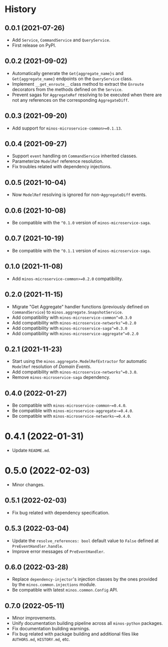 # History

## 0.0.1 (2021-07-26)

* Add `Service`, `CommandService` and `QueryService`.
* First release on PyPI.

## 0.0.2 (2021-09-02)

* Automatically generate the `Get{aggregate_name}s` and `Get{aggregate_name}` endpoints on the `QueryService` class.
* Implement `__get_enroute__` class method to extract the `Enroute` decorators from the methods defined on the `Service`.
* Prevent sagas for `AggregateRef` resolving to be executed when there are not any references on the corresponding `AggregateDiff`.

## 0.0.3 (2021-09-20)

* Add support for `minos-microservice-common>=0.1.13`.

## 0.0.4 (2021-09-27)

* Support `event` handling on `CommandService` inherited classes.
* Parameterize `ModelRef` reference resolution.
* Fix troubles related with dependency injections.

## 0.0.5 (2021-10-04)

* Now `ModelRef` resolving is ignored for non-`AggregateDiff` events.

## 0.0.6 (2021-10-08)

* Be compatible with the `^0.1.0` version of `minos-microservice-saga`.

## 0.0.7 (2021-10-19)

* Be compatible with the `^0.1.1` version of `minos-microservice-saga`.

## 0.1.0 (2021-11-08)

* Add `minos-microservice-common>=0.2.0` compatibility.

## 0.2.0 (2021-11-15)

* Migrate "Get Aggregate" handler functions (previously defined on `CommandService`) to `minos.aggregate.SnapshotService`.
* Add compatibility with `minos-microservice-common^=0.3.0`
* Add compatibility with `minos-microservice-networks^=0.2.0`
* Add compatibility with `minos-microservice-saga^=0.3.0`
* Add compatibility with `minos-microservice-aggregate^=0.2.0`

## 0.2.1 (2021-11-23)

* Start using the `minos.aggregate.ModelRefExtractor` for automatic `ModelRef` resolution of *Domain Events*.
* Add compatibility with `minos-microservice-networks^=0.3.0`.
* Remove `minos-microservice-saga` dependency.

## 0.4.0 (2022-01-27)

* Be compatible with `minos-microservice-common~=0.4.0`.
* Be compatible with `minos-microservice-aggregate~=0.4.0`.
* Be compatible with `minos-microservice-networks~=0.4.0`.

# 0.4.1 (2022-01-31)

* Update `README.md`.

# 0.5.0 (2022-02-03)

* Minor changes.

## 0.5.1 (2022-02-03)

* Fix bug related with dependency specification.

## 0.5.3 (2022-03-04)

* Update the `resolve_references: bool` default value to `False` defined at `PreEventHandler.handle`.
* Improve error messages of  `PreEventHandler`.

## 0.6.0 (2022-03-28)

* Replace `dependency-injector`'s injection classes by the ones provided by the `minos.common.injections` module.
* Be compatible with latest `minos.common.Config` API.

## 0.7.0 (2022-05-11)

* Minor improvements.
* Unify documentation building pipeline across all `minos-python` packages.
* Fix documentation building warnings.
* Fix bug related with package building and additional files like `AUTHORS.md`, `HISTORY.md`, etc.